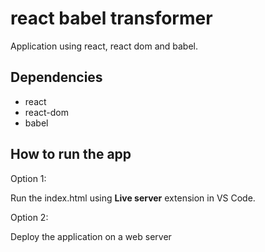 # react babel transformer
Application using react, react dom and babel.

## Dependencies

- react
- react-dom
- babel

## How to run the app

Option 1:  

Run the index.html using **Live server** extension in VS Code.  

Option 2:  

Deploy the application on a web server  



